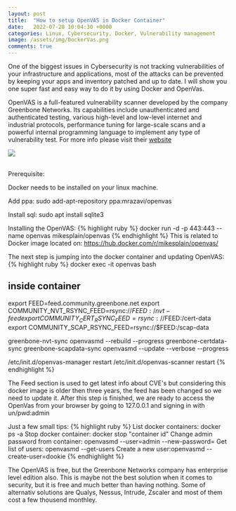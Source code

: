 ```yaml
---
layout: post
title:  "How to setup OpenVAS in Docker Container"
date:   2022-07-20 10:04:30 +0000
categories: Linux, Cybersecurity, Docker, Vulnerability management
image: /assets/img/DockerVas.png
comments: true
---
```

One of the biggest issues in Cybersecurity is not tracking vulnerabilities of your infrastructure and applications, most of the attacks can be prevented by keeping your apps and inventory patched and up to date. I will show you one super fast and easy way to do it by using Docker and OpenVas.

OpenVAS is a full-featured vulnerability scanner developed by the company Greenbone Networks. Its capabilities include unauthenticated and authenticated testing, various high-level and low-level internet and industrial protocols, performance tuning for large-scale scans and a powerful internal programming language to implement any type of vulnerability test.
For more info please visit their [website](https://openvas.org/) 

<img src="{{ page.image }}">
<br><br>

Prerequisite:

Docker needs to be installed on your linux machine.

Add ppa: sudo add-apt-repository ppa:mrazavi/openvas

Install sql: sudo apt install sqlite3


Installing the OpenVAS:
{% highlight ruby %}
docker run -d -p 443:443 --name openvas mikesplain/openvas
{% endhighlight %}
This is related to Docker image located on: https://hub.docker.com/r/mikesplain/openvas/

The next step is jumping into the docker container and updating OpenVAS:
{% highlight ruby %}
docker exec -it openvas bash
## inside container

export FEED=feed.community.greenbone.net
export COMMUNITY_NVT_RSYNC_FEED=rsync://$FEED:/nvt-feed
export COMMUNITY_CERT_RSYNC_FEED=rsync://$FEED:/cert-data
export COMMUNITY_SCAP_RSYNC_FEED=rsync://$FEED:/scap-data

greenbone-nvt-sync
openvasmd --rebuild --progress
greenbone-certdata-sync
greenbone-scapdata-sync
openvasmd --update --verbose --progress

/etc/init.d/openvas-manager restart
/etc/init.d/openvas-scanner restart
{% endhighlight %}

The Feed section is used to get latest info about CVE's but considering this docker image is older then three years, the feed has been changed so we need to update it. After this step is finished, we are ready to access the OpenVas from your browser by going to 127.0.0.1 and signing in with un/pwd:admin

Just a few small tips:
{% highlight ruby %}
List docker containers: docker ps -a
Stop docker container: docker stop "container id"
Change admin password from container: openvasmd --user=admin --new-password=<new password>
Get list of users: openvasmd --get-users
Create a new user:openvasmd --create-user=dookie
{% endhighlight %}

The OpenVAS is free, but the Greenbone Networks company has enterprise level edition also. This is maybe not the best solution when it comes to security, but it is free and much better than having nothing. Some of alternativ solutions are Qualys, Nessus, Intrude, Zscaler and most of them cost a few thousend monthley. 